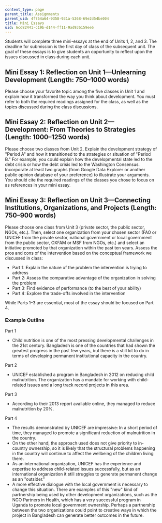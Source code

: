 ```yaml
---
content_type: page
parent_title: Assignments
parent_uid: 4f754a64-9358-931a-5268-69e2d54be004
title: Mini Essays
uid: 6cd82441-c19b-d144-ff11-9ad936159ee6
---
```


Students will complete three mini-essays at the end of Units 1, 2, and 3. The deadline for submission is the first day of class of the subsequent unit. The goal of these essays is to give students an opportunity to reflect upon the issues discussed in class during each unit.

Mini Essay 1: Reflection on Unit 1—Unlearning Development (Length: 750–1000 words)
----------------------------------------------------------------------------------

Please choose your favorite topic among the five classes in Unit 1 and explain how it transformed the way you think about development. You must refer to both the required readings assigned for the class, as well as the topics discussed during the class discussions.

Mini Essay 2: Reflection on Unit 2—Development: From Theories to Strategies (Length: 1000–1250 words)
-----------------------------------------------------------------------------------------------------

Please choose two classes from Unit 2. Explain the development strategy of "Period A" and how it transitioned to the strategies or situation of "Period B." For example, you could explain how the developmental state led to the debt crisis or how the debt crisis led to the Washington Consensus. Incorporate at least two graphs (from Google Data Explorer or another public opinion database of your preference) to illustrate your arguments. You should cite the required readings of the classes you chose to focus on as references in your mini essay.

Mini Essay 3: Reflection on Unit 3—Connecting Institutions, Organizations, and Projects (Length: 750–900 words)
---------------------------------------------------------------------------------------------------------------

Please choose one class from Unit 3 (private sector, the public sector, NGOs, etc.). Then, select one organization from your chosen sector (FAO or UNICEF from the private sector, national government or local government from the public sector, OXFAM or MSF from NGOs, etc.) and select an initiative promoted by that organization within the past ten years. Assess the pros and cons of the intervention based on the conceptual framework we discussed in class:

*   Part 1: Explain the nature of the problem the intervention is trying to address
*   Part 2: Assess the comparative advantage of the organization in solving the problem
*   Part 3: Find evidence of performance (to the best of your ability)
*   Part 4: Explore the trade-offs involved in the intervention

While Parts 1–3 are essential, most of the essay should be focused on Part 4.

### Example Outline

Part 1

*   Child nutrition is one of the most pressing developmental challenges in the 21st century. Bangladesh is one of the countries that had shown the greatest progress in the past few years, but there is a still lot to do in terms of developing permanent institutional capacity in the country.

Part 2

*   UNICEF established a program in Bangladesh in 2012 on reducing child malnutrition. The organization has a mandate for working with child-related issues and a long track record projects in this area.

Part 3

*   According to their 2013 report available online, they managed to reduce malnutrition by 20%.

Part 4

*   The results demonstrated by UNICEF are impressive: In a short period of time, they managed to promote a significant reduction of malnutrition in the country.
*   On the other hand, the approach used does not give priority to in-country ownership, so it is likely that the structural problems happening in the country will continue to affect the wellbeing of the children living there.
*   As an international organization, UNICEF has the experience and expertise to address child-related issues successfully, but as an international organization it still struggles to generate permanent change as an "outsider."
*   A more effective dialogue with the local government is necessary to change this situation. There are examples of this "new" kind of partnership being used by other development organizations, such as the NGO Partners in Health, which has a very successful program in Uganda to promote local government ownership. Perhaps a partnership between the two organizations could point to creative ways in which the project in Bangladesh can generate better outcomes in the future.